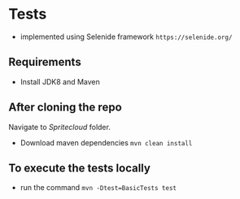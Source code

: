 # **Tests**
-   implemented using Selenide framework `https://selenide.org/`

## Requirements

-   Install JDK8 and Maven

## After cloning the repo

Navigate to _Spritecloud_ folder.

-   Download maven dependencies `mvn clean install`

## To execute the tests locally

-   run the command `mvn -Dtest=BasicTests test`
